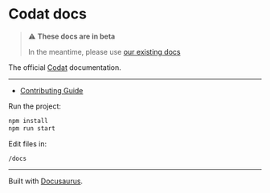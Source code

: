 # Codat docs

> :warning: **These docs are in beta** 
>
> In the meantime, please use [our existing docs](https://docs.codat.io/docs)

The official [Codat](https://codat.io) documentation.

---

- [Contributing Guide](./CONTRIBUTING.md)

Run the project:

```sh
npm install
npm run start
```

Edit files in:

`/docs`

---

Built with [Docusaurus](https://docusaurus.io/).